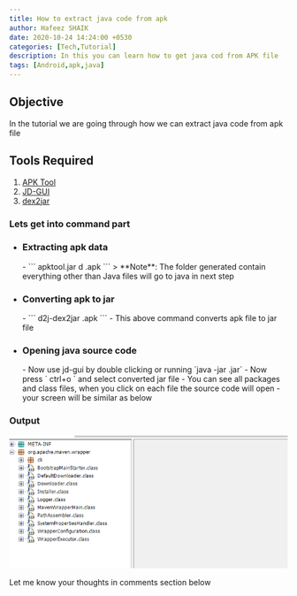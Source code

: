 ```yaml
---
title: How to extract java code from apk
author: Hafeez SHAIK
date: 2020-10-24 14:24:00 +0530
categories: [Tech,Tutorial]
description: In this you can learn how to get java cod from APK file
tags: [Android,apk,java]
---
```


## Objective

In the tutorial we are going through how we can extract java code from apk file

## Tools Required

1. [APK Tool](https://ibotpeaches.github.io/Apktool/install/)
2. [JD-GUI](https://github.com/java-decompiler/jd-gui/releases)
3. [dex2jar](https://sourceforge.net/projects/dex2jar/)


### Lets get into command part

- <h3 data-toc-skip>Extracting apk data</h3>
  - ``` apktool.jar d <name_of_apk>.apk ```
  > **Note**: The folder generated contain everything other than Java files will go to java in next step
- <h3 data-toc-skip>Converting apk to jar</h3>
  - ``` d2j-dex2jar <name_of_apk>.apk ```
  - This above command converts apk file to jar file
- <h3 data-toc-skip>Opening java source code</h3>
  - Now use jd-gui by double clicking or running `java -jar <jd-gui-file-name>.jar`
  - Now press ` ctrl+o ` and select converted jar file
  - You can see all packages and class files, when you click on each file the source code will open 
  - your screen will be similar as below

### Output

![Desktop View](/assets/img/post_images/how-extract-java-code-from-apk/Capture.PNG)

Let me know your thoughts in comments section below

